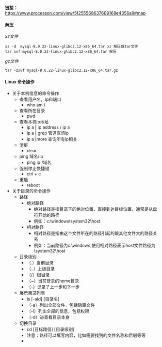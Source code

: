 **链接：** https://www.processon.com/view/5f255568637689168e4356a8#map

#### 解压

*xz文件*

```
xz -d  mysql-8.0.22-linux-glibc2.12-x86_64.tar.xz 解压成tar文件
tar xvf mysql-8.0.22-linux-glibc2.12-x86_64.tar 解压
```



*gz文件*

```
tar -zxvf mysql-8.0.22-linux-glibc2.12-x86_64.tar.gz
```



#### Linux 命令操作

- 关于本机信息的命令操作
  - 查看用户名，ip和端口
    - who  am i
  - 查看所在目录
    - pwd
  - 查看本机ip地址
    - ip a | ip address / ip a
    - ip a | grep  管道查询ip
    - ip a |more 查询所有ip相关
  - 清屏
    - clear
  - ping 域名/ip
    - ping ip /域名
  - 强制停止快捷键
    - ctrl + c
  - 重启
    - reboot
- 关于目录的命令操作
  - 路径
    - 绝对路径
      - 绝对路径是指目录下的绝对位置，直接到达目标位置，通常是从盘符开始的路径
      - 例如：c:\windows\system32\host
    - 相对路径
      - 相对路径是指由这个文件所在的路径引起的跟其他文件大的路径关系
      - 例如：当前路径为c:\windows,使用相对路径表示host文件路径为  \system32\host
  - 目录级别
    - （.）当前目录
    - （..）上级目录
    - （/）根目录
    - （~）当前登录的home目录
    - （-）记录了上一步和下一步
  - 展示目录列表
    - ls [-ald] [目录名]
    - （-a）列出全部文件，包括隐藏文件
    - （-l）列出全部的信息，包括权限
    - （-d）进查看目录本身
  - 切换目录
    - cd [目标路径] [目录级别]
    - 注意：路径可以填写内容，比如需要找到的文件名称和后缀等等
    - 